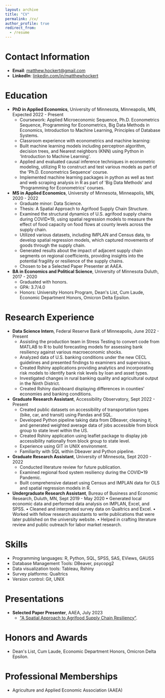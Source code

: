 ```yaml
---
layout: archive
title: "CV"
permalink: /cv/
author_profile: true
redirect_from:
  - /resume
---
```


# Contact Information
* **Email**: [matthew.hockert@gmail.com](mailto:matthew.hockert@gmail.com)
* **LinkedIn**: [linkedin.com/in/matthewhockert](https://www.linkedin.com/in/matthewhockert/)

# Education
* **PhD in Applied Economics**, University of Minnesota, Minneapolis, MN, Expected 2022 - Present
  * Coursework: Applied Microeconomic Sequence, Ph.D. Econometrics Sequence, Programming
    for Econometrics, Big Data Methods in Economics, Introduction to Machine Learning,
    Principles of Database Systems.
  * Classroom experience with econometrics and machine learning:
  * Built machine learning models including perceptron algorithm, decision trees, and Nearest
    neighbors (KNN) using Python in 'Introduction to Machine Learning'.
  * Applied and evaluated causal inference techniques in econometric modeling, utilizing R to
    construct and test various models as part of the 'Ph.D. Econometrics Sequence' course.
  * Implemented machine learning packages in python as well as text and web scraping
    analysis in R as part of 'Big Data Methods' and 'Programming for Econometrics' courses.
* **MS in Applied Economics**, University of Minnesota, Minneapolis, MN, 2020 - 2022
  * Graduate minor: Data Science.
  * Thesis: A Spatial Approach to Agrifood Supply Chain Structure.
  * Examined the structural dynamics of U.S. agrifood supply chains during COVID•19, using
    spatial regression models to measure the effect of food capacity on food flows at county
    levels across the supply chain.
  * Utilized various datasets, including IMPLAN and Census data, to develop spatial regression
    models, which captured movements of goods through the supply chain.
  * Generated results about the impact of adjacent supply chain segments on regional
    coefficients, providing insights into the potential fragility or resilience of the supply chains.
  * Chosen to be a Selected Paper Presenter at AAEA.
* **BA in Economics and Political Science**, University of Minnesota Duluth, 2017 - 2020
  * Graduated with honors.
  * GPA: 3.7/4.0
  * Honors: University Honors Program, Dean's List, Cum Laude, Economic Department Honors,
    Omicron Delta Epsilon.

# Research Experience
* **Data Science Intern**, Federal Reserve Bank of Minneapolis, June 2022 - Present
  * Assisting the production team in Stress Testing to convert code from MATLAB to R to build
    forecasting models for assessing bank resiliency against various macroeconomic shocks.
  * Analyzed data of U.S. banking conditions under the new CECL guidelines and presented
    findings to examiners and supervisors.
  * Created Rshiny applications providing analytics and incorporating risk models to identify bank
    risk levels by loan and asset types.
  * Investigated changes in rural banking quality and agricultural output in the Ninth District.
  * Created Rshiny dashboard displaying differences in counties’ economies and banking
  conditions.
* **Graduate Research Assistant**, Accessibility Observatory, Sept 2022 - Present
  * Created public datasets on accessibility of transportation types (bike, car, and transit) using
    Pandas and SQL.
  * Developed Python pipeline taking data from DBeaver, cleaning it, and generated weighted
    average data of jobs accessible from block group to state level within the US.
  * Created Rshiny application using leaflet package to display job accessibility nationally from
    block group to state level.
  * Experience using GIT in UNIX environment.
  * Familiarity with SQL within Dbeaver and Python pipeline.
* **Graduate Research Assistant**, University of Minnesota, Sept 2020 - 2022
  * Conducted literature review for future publication.
  * Examined regional food system resiliency during the COVID•19 Pandemic.
  * Built comprehensive dataset using Census and IMPLAN data for OLS and spatial regression
    models in R.
* **Undergraduate Research Assistant**, Bureau of Business and Economic Research, Duluth, MN, Sept 2019 - May 2020
  • Generated local economic data and performed data analysis on IMPLAN, Excel, and SPSS.
  • Cleaned and interpreted survey data on Qualtrics and Excel.
  • Worked with fellow research assistants to write publications that were later published on the
    university website.
  • Helped in crafting literature review and public outreach for labor market research.

# Skills
*  Programming languages: R, Python, SQL, SPSS, SAS, EViews, GAUSS
* Database Management Tools: DBeaver, psycopg2
* Data visualization tools: Tableau, Rshiny
* Survey platforms: Qualtrics
* Version control: Git, UNIX

# Presentations
* **Selected Paper Presenter**, AAEA, July 2023
  * ["A Spatial Approach to Agrifood Supply Chain Resiliency"](https://ageconsearch.umn.edu/record/335774/files/26064.pdf).

# Honors and Awards
* Dean's List, Cum Laude, Economic Department Honors, Omicron Delta Epsilon.

# Professional Memberships
* Agriculture and Applied Economic Association (AAEA)
